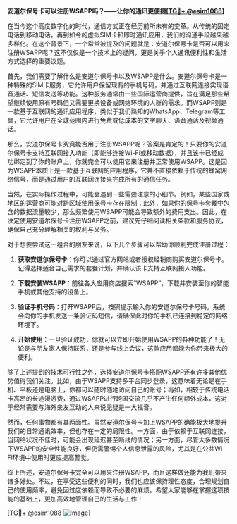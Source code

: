 **安道尔保号卡可以注册WSAPP吗？——让你的通讯更便捷[[TG💪+ @esim1088](https://t.me/s/esim1088)]**

在当今这个高度数字化的时代，通信方式正在经历前所未有的变革。从传统的固定电话到移动电话，再到如今的虚拟SIM卡和即时通讯应用，我们的沟通手段越来越多样化。在这个背景下，一个常常被提及的问题就是：安道尔保号卡是否可以用来注册WSAPP呢？这不仅仅是一个技术上的疑问，更是关乎个人通讯便利性和生活方式选择的重要议题。

首先，我们需要了解什么是安道尔保号卡以及WSAPP是什么。安道尔保号卡是一种特殊的SIM卡服务，它允许用户保留现有的手机号码，并通过互联网连接实现语音通话、短信发送等功能。这种服务通常由一些国际运营商提供，旨在满足那些希望继续使用原有号码但又需要更换设备或网络环境的人群的需求。而WSAPP则是一款基于互联网的通讯应用程序，类似于我们熟知的WhatsApp、Telegram等工具，它允许用户在全球范围内进行免费或低成本的文字聊天、语音通话及视频通话。

那么，安道尔保号卡究竟能否用于注册WSAPP呢？答案是肯定的！只要你的安道尔保号卡支持互联网接入功能（即能够连接Wi-Fi或移动数据），并且该卡已经成功绑定到了你的账户上，你就完全可以使用它来注册并正常使用WSAPP。这是因为WSAPP本质上是一款基于互联网的应用程序，它并不直接依赖于传统的蜂窝网络信号，而是通过用户的互联网连接来完成所有的通信任务。

当然，在实际操作过程中，可能会遇到一些需要注意的小细节。例如，某些国家或地区的运营商可能对跨区域使用保号卡存在限制；此外，如果你的保号卡套餐中包含的数据流量较少，那么频繁使用WSAPP可能会导致额外的费用支出。因此，在决定使用安道尔保号卡注册WSAPP之前，建议先仔细阅读相关条款和服务协议，确保自己充分理解相关的权利与义务。

对于想要尝试这一组合的朋友来说，以下几个步骤可以帮助你顺利完成注册过程：

1. **获取安道尔保号卡**：你可以通过官方网站或者授权经销商购买安道尔保号卡。记得选择适合自己需求的套餐计划，并确认该卡支持互联网接入功能。
   
2. **下载安装WSAPP**：前往各大应用商店搜索“WSAPP”，下载并安装至你的智能手机或其他支持的设备上。

3. **验证手机号码**：打开WSAPP后，按照提示输入你的安道尔保号卡号码。系统会向你的手机发送一条验证码短信，请确保此时你的手机已连接到稳定的网络环境下。

4. **开始使用**：一旦验证成功，你就可以立即开始使用WSAPP的各种功能了！无论是与朋友家人保持联系，还是参与线上会议，这款应用都能为你带来极大的便利。

除了上述提到的技术可行性之外，选择安道尔保号卡搭配WSAPP还有许多其他优势值得我们关注。比如，由于WSAPP支持多平台同步登录，这意味着无论是在手机、平板还是电脑上，你都可以随时随地访问自己的账号；再如，相较于传统电话卡高昂的长途漫游费，通过WSAPP进行跨国交流几乎不产生任何额外成本，这对于经常需要与海外亲友互动的人来说无疑是一大福音。

然而，任何事物都有其两面性。虽然安道尔保号卡加上WSAPP的确能极大地提升我们的日常通讯效率，但也存在一定的局限性。一方面，由于依赖于互联网连接，当网络状况不佳时，可能会出现延迟甚至断线的情况；另一方面，尽管大多数情况下WSAPP的安全性能良好，但仍需警惕个人信息泄露的风险，尤其是在公共Wi-Fi环境中使用时更应提高警觉。

综上所述，安道尔保号卡完全可以用来注册WSAPP，而且这样做还能为我们带来诸多好处。不过，在享受这些便利的同时，我们也应该保持理性态度，合理规划自己的使用频率，避免因过度依赖而导致不必要的麻烦。希望大家能够在掌握这项技能的基础上，更加高效地管理自己的生活与工作！

[[TG💪+ @esim1088](https://t.me/s/esim1088) ![Image](https://i.postimg.cc/4NQfJmqS/Snipaste-2025-05-13-00-14-12.png)]